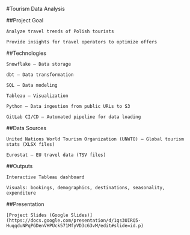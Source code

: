#Tourism Data Analysis

##Project Goal

    Analyze travel trends of Polish tourists

    Provide insights for travel operators to optimize offers

##Technologies

    Snowflake – Data storage

    dbt – Data transformation

    SQL – Data modeling

    Tableau – Visualization

    Python – Data ingestion from public URLs to S3

    GitLab CI/CD – Automated pipeline for data loading

##Data Sources

    United Nations World Tourism Organization (UNWTO) – Global tourism stats (XLSX files)

    Eurostat – EU travel data (TSV files)

##Outputs

    Interactive Tableau dashboard

    Visuals: bookings, demographics, destinations, seasonality, expenditure

##Presentation

    [Project Slides (Google Slides)] (https://docs.google.com/presentation/d/1qs3UIRQ5-HuqqduNPqPGDenVHPUck571MfyVD3c63vM/edit#slide=id.p)
